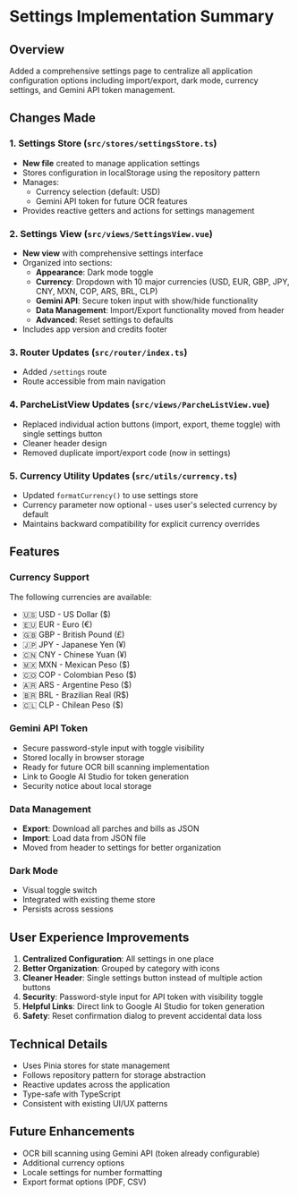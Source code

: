 # Settings Implementation Summary

## Overview
Added a comprehensive settings page to centralize all application configuration options including import/export, dark mode, currency settings, and Gemini API token management.

## Changes Made

### 1. Settings Store (`src/stores/settingsStore.ts`)
- **New file** created to manage application settings
- Stores configuration in localStorage using the repository pattern
- Manages:
  - Currency selection (default: USD)
  - Gemini API token for future OCR features
- Provides reactive getters and actions for settings management

### 2. Settings View (`src/views/SettingsView.vue`)
- **New view** with comprehensive settings interface
- Organized into sections:
  - **Appearance**: Dark mode toggle
  - **Currency**: Dropdown with 10 major currencies (USD, EUR, GBP, JPY, CNY, MXN, COP, ARS, BRL, CLP)
  - **Gemini API**: Secure token input with show/hide functionality
  - **Data Management**: Import/Export functionality moved from header
  - **Advanced**: Reset settings to defaults
- Includes app version and credits footer

### 3. Router Updates (`src/router/index.ts`)
- Added `/settings` route
- Route accessible from main navigation

### 4. ParcheListView Updates (`src/views/ParcheListView.vue`)
- Replaced individual action buttons (import, export, theme toggle) with single settings button
- Cleaner header design
- Removed duplicate import/export code (now in settings)

### 5. Currency Utility Updates (`src/utils/currency.ts`)
- Updated `formatCurrency()` to use settings store
- Currency parameter now optional - uses user's selected currency by default
- Maintains backward compatibility for explicit currency overrides

## Features

### Currency Support
The following currencies are available:
- 🇺🇸 USD - US Dollar ($)
- 🇪🇺 EUR - Euro (€)
- 🇬🇧 GBP - British Pound (£)
- 🇯🇵 JPY - Japanese Yen (¥)
- 🇨🇳 CNY - Chinese Yuan (¥)
- 🇲🇽 MXN - Mexican Peso ($)
- 🇨🇴 COP - Colombian Peso ($)
- 🇦🇷 ARS - Argentine Peso ($)
- 🇧🇷 BRL - Brazilian Real (R$)
- 🇨🇱 CLP - Chilean Peso ($)

### Gemini API Token
- Secure password-style input with toggle visibility
- Stored locally in browser storage
- Ready for future OCR bill scanning implementation
- Link to Google AI Studio for token generation
- Security notice about local storage

### Data Management
- **Export**: Download all parches and bills as JSON
- **Import**: Load data from JSON file
- Moved from header to settings for better organization

### Dark Mode
- Visual toggle switch
- Integrated with existing theme store
- Persists across sessions

## User Experience Improvements
1. **Centralized Configuration**: All settings in one place
2. **Better Organization**: Grouped by category with icons
3. **Cleaner Header**: Single settings button instead of multiple action buttons
4. **Security**: Password-style input for API token with visibility toggle
5. **Helpful Links**: Direct link to Google AI Studio for token generation
6. **Safety**: Reset confirmation dialog to prevent accidental data loss

## Technical Details
- Uses Pinia stores for state management
- Follows repository pattern for storage abstraction
- Reactive updates across the application
- Type-safe with TypeScript
- Consistent with existing UI/UX patterns

## Future Enhancements
- OCR bill scanning using Gemini API (token already configurable)
- Additional currency options
- Locale settings for number formatting
- Export format options (PDF, CSV)
